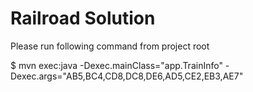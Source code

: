 # Railroad Solution

Please run following command from project root

$ mvn exec:java -Dexec.mainClass="app.TrainInfo" -Dexec.args="AB5,BC4,CD8,DC8,DE6,AD5,CE2,EB3,AE7"
